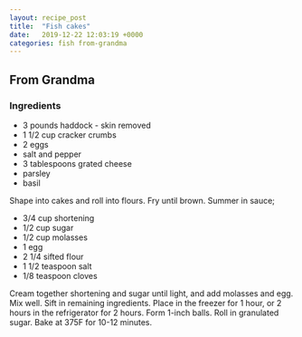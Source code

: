 ```yaml
---
layout: recipe_post
title:  "Fish cakes"
date:   2019-12-22 12:03:19 +0000
categories: fish from-grandma
---
```


## From Grandma
### Ingredients
* 3 pounds haddock - skin removed
* 1 1/2 cup cracker crumbs
* 2 eggs
* salt and pepper
* 3 tablespoons grated cheese
* parsley
* basil


Shape into cakes and roll into flours. Fry until brown. Summer in sauce;

* 3/4 cup shortening
* 1/2 cup sugar
* 1/2 cup molasses
* 1 egg
* 2 1/4 sifted flour
* 1 1/2 teaspoon salt
* 1/8 teaspoon cloves


Cream together shortening and sugar until light, and add molasses and egg. Mix well. Sift in remaining ingredients. Place in the freezer for 1 hour, or 2 hours in the refrigerator for 2 hours. Form 1-inch balls. Roll in granulated sugar. Bake at 375F for 10-12 minutes.
